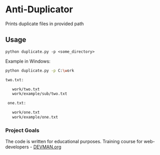 # Anti-Duplicator

Prints duplicate files in provided path
## Usage

`python duplicate.py -p <some_directory>`

Example in Windows:

```bash
python duplicate.py -p C:\work

two.txt:

   work/two.txt
   work/example/sub/two.txt

 one.txt:

   work/one.txt
   work/example/one.txt
```

### Project Goals

The code is written for educational purposes. Training course for web-developers - [DEVMAN.org](https://devman.org)
